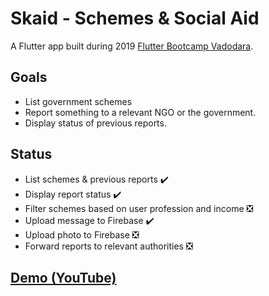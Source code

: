 # Skaid - Schemes & Social Aid 

A Flutter app built during 2019 [Flutter Bootcamp Vadodara](https://twitter.com/flutterbootcamp).

## Goals

- List government schemes
- Report something to a relevant NGO or the government. 
- Display status of previous reports.

## Status

- List schemes & previous reports ✔️
- Display report status ✔️
- Filter schemes based on user profession and income ❎
- Upload message to Firebase ✔️
- Upload photo to Firebase ❎
- Forward reports to relevant authorities ❎

## [Demo (YouTube)](https://youtu.be/updMVaSeW6o)
